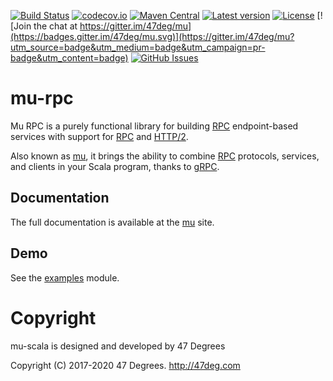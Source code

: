 
[comment]: # (Start Badges)

[![Build Status](https://travis-ci.org/higherkindness/mu-scala.svg?branch=master)](https://travis-ci.org/higherkindness/mu-scala) [![codecov.io](http://codecov.io/gh/higherkindness/mu-scala/branch/master/graph/badge.svg)](http://codecov.io/gh/higherkindness/mu-scala) [![Maven Central](https://img.shields.io/badge/maven%20central-0.21.3-green.svg)](https://oss.sonatype.org/#nexus-search;gav~io.higherkindness~mu-scala*) [![Latest version](https://img.shields.io/badge/mu--scala-0.21.3-green.svg)](https://index.scala-lang.org/higherkindness/mu-scala) [![License](https://img.shields.io/badge/license-Apache%202-blue.svg)](https://raw.githubusercontent.com/higherkindness/mu-scala/master/LICENSE) [![Join the chat at https://gitter.im/47deg/mu](https://badges.gitter.im/47deg/mu.svg)](https://gitter.im/47deg/mu?utm_source=badge&utm_medium=badge&utm_campaign=pr-badge&utm_content=badge) [![GitHub Issues](https://img.shields.io/github/issues/higherkindness/mu-scala.svg)](https://github.com/higherkindness/mu-scala/issues)

[comment]: # (End Badges)

# mu-rpc

Mu RPC is a purely functional library for building [RPC] endpoint-based services with support for [RPC] and [HTTP/2].

Also known as [mu], it brings the ability to combine [RPC] protocols, services, and clients in your Scala program, thanks to [gRPC].

## Documentation

The full documentation is available at the [mu](https://higherkindness.github.io/mu) site.

## Demo

See the [examples](/modules/examples) module.

[RPC]: https://en.wikipedia.org/wiki/Remote_procedure_call
[HTTP/2]: https://http2.github.io/
[gRPC]: https://grpc.io/
[mu]: https://higherkindness.github.io/mu/
[frees-config]: http://frees.io/docs/patterns/config/

[comment]: # (Start Copyright)
# Copyright

mu-scala is designed and developed by 47 Degrees

Copyright (C) 2017-2020 47 Degrees. <http://47deg.com>

[comment]: # (End Copyright)